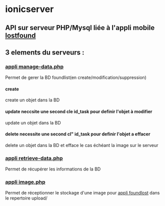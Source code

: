 # ionicserver

## API sur serveur PHP/Mysql liée à l'appli mobile [lostfound](https://github.com/codeuronline/appli-ionic/tree/master/ionicfoundlost/foundlost)

## 3 elements du serveurs :

### [appli manage-data.php](https://github.com/codeuronline/ionicserver/blob/main/manage-data.php)

Permet de gerer la BD foundlist(en create/modification/suppression)

#### create
 create un objet dans la BD
#### update neccsite une second cle id_task pour definir l'objet à modifier
 update un objet dans la BD
#### delete necessite une second cl" id_task pour definir l'objet a effacer
 delete un objet dans la BD et efface le cas échéant la image sur le serveur

### [appli retrieve-data.php](https://github.com/codeuronline/ionicserver/blob/main/retrieve-data.php)

Permet de récupérer les informations de la BD

### [appli image.php](https://github.com/codeuronline/ionicserver/blob/main/image.php)

Permet de réceptionner le stockage d'une image pour [appli foundlost](https://github.com/codeuronline/appli-ionic/tree/master/ionicfoundlost/foundlost) dans le repertoire upload/
